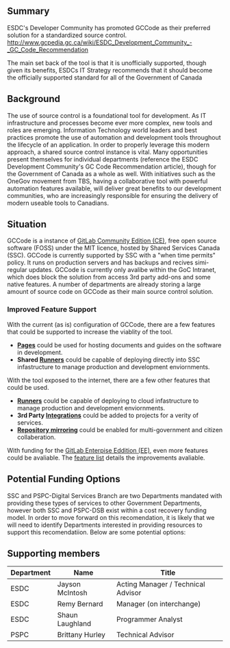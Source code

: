## Summary 

ESDC's Developer Community has promoted GCCode as their preferred solution for a standardized source control.  
http://www.gcpedia.gc.ca/wiki/ESDC_Development_Community_-_GC_Code_Recommendation

The main set back of the tool is that it is unofficially supported, though given its benefits, ESDCs IT Strategy recommends that it should become the officially supported standard for all of the Government of Canada 

## Background 

The use of source control is a foundational tool for development. As IT infrastructure and processes become ever more complex, new tools and roles are emerging. Information Technology world leaders and best practices promote the use of automation and development tools throughout the lifecycle of an application. In order to properly leverage this modern approach, a shared source control instance is vital. Many opportunities present themselves for individual departments (reference the ESDC Development Community's GC Code Recommendation article), though for the Government of Canada as a whole as well. With initiatives such as the OneGov movement from TBS, having a collaborative tool with powerful automation features available, will deliver great benefits to our development communities, who are increasingly responsible for ensuring the delivery of modern useable tools to Canadians. 

## Situation 

GCCode is a instance of [GitLab Community Edition (CE)](https://gitlab.com/gitlab-org/gitlab-ce/), free open source software (FOSS) under the MIT licence, hosted by Shared Services Canada (SSC). GCCode is currently supported by SSC with a "when time permits" policy. It runs on production servers and has backups and recives simi-regular updates. GCCode is currently only avalibe within the GoC Intranet, which does block the solution from access 3rd party add-ons and some native features. A number of departments are already storing a large amount of source code on GCCode as their main source control solution. 

### Improved Feature Support

With the current (as is) configuration of GCCode, there are a few features that could be supported to increase the viablity of the tool.

* **[Pages](https://about.gitlab.com/product/pages/)** could be used for hosting documents and guides on the software in development.
* **Shared [Runners](https://docs.gitlab.com/runner/)** could be capable of deploying directly into SSC infastructure to manage production and development enviornments.

With the tool exposed to the internet, there are a few other features that could be used.

* **[Runners](https://docs.gitlab.com/runner/)** could be capable of deploying to cloud infastructure to manage production and development enviornments.
* **3rd Party [Integrations](https://docs.gitlab.com/ce/integration/)** could be added to projects for a verity of services.
* **[Repository mirroring](https://docs.gitlab.com/ce/workflow/repository_mirroring.html)** could be enabled for multi-government and citizen collaberation.

With funding for the [GitLab Enterpise Eddition (EE)](https://gitlab.com/gitlab-org/gitlab-ee), even more features could be avaliable. The [feature list](https://about.gitlab.com/pricing/self-managed/feature-comparison/) details the improvements avaliable.

## Potential Funding Options

SSC and PSPC-Digital Services Branch are two Departments mandated with providing these types of services to other Government Departments, however both SSC and PSPC-DSB exist within a cost recovery funding model. In order to move forward on this recomendation, it is likely that we will need to identify Departments interested in providing resources to support this recomendatiion. Below are some potential options:

## Supporting members

| Department  	| Name  		| Title 			 	|
|---		|---			|---					|
| ESDC  	| Jayson McIntosh  	| Acting Manager / Technical Advisor  	|
| ESDC		| Remy Bernard		| Manager (on interchange)		|
| ESDC | Shaun Laughland | Programmer Analyst |
| PSPC | Brittany Hurley | Technical Advisor |

